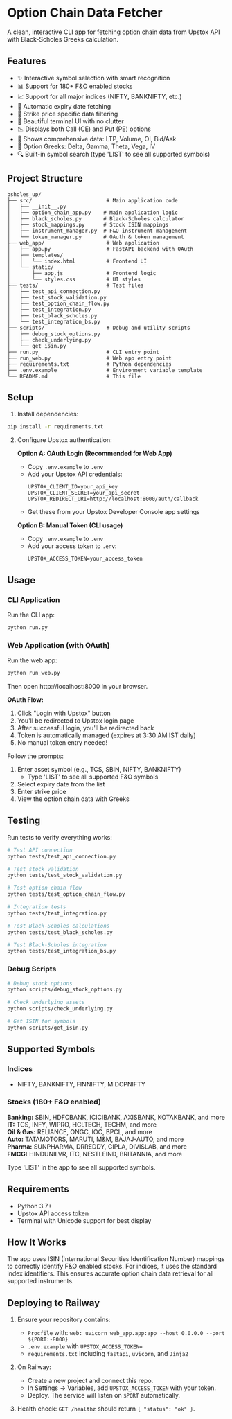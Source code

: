 # Option Chain Data Fetcher

A clean, interactive CLI app for fetching option chain data from Upstox API with Black-Scholes Greeks calculation.

## Features

- ✨ Interactive symbol selection with smart recognition
- 📊 Support for 180+ F&O enabled stocks
- 📈 Support for all major indices (NIFTY, BANKNIFTY, etc.)
- 📅 Automatic expiry date fetching
- 🎯 Strike price specific data filtering
- 🎨 Beautiful terminal UI with no clutter
- 📉 Displays both Call (CE) and Put (PE) options
- 📐 Shows comprehensive data: LTP, Volume, OI, Bid/Ask
- 🔬 Option Greeks: Delta, Gamma, Theta, Vega, IV
- 🔍 Built-in symbol search (type 'LIST' to see all supported symbols)

## Project Structure

```
bsholes_up/
├── src/                        # Main application code
│   ├── __init__.py
│   ├── option_chain_app.py    # Main application logic
│   ├── black_scholes.py       # Black-Scholes calculator
│   ├── stock_mappings.py      # Stock ISIN mappings
│   ├── instrument_manager.py  # F&O instrument management
│   └── token_manager.py       # OAuth & token management
├── web_app/                    # Web application
│   ├── app.py                  # FastAPI backend with OAuth
│   ├── templates/
│   │   └── index.html          # Frontend UI
│   └── static/
│       ├── app.js              # Frontend logic
│       └── styles.css          # UI styles
├── tests/                      # Test files
│   ├── test_api_connection.py
│   ├── test_stock_validation.py
│   ├── test_option_chain_flow.py
│   ├── test_integration.py
│   ├── test_black_scholes.py
│   └── test_integration_bs.py
├── scripts/                    # Debug and utility scripts
│   ├── debug_stock_options.py
│   ├── check_underlying.py
│   └── get_isin.py
├── run.py                      # CLI entry point
├── run_web.py                  # Web app entry point
├── requirements.txt            # Python dependencies
├── .env.example                # Environment variable template
└── README.md                   # This file
```

## Setup

1. Install dependencies:
```bash
pip install -r requirements.txt
```

2. Configure Upstox authentication:

   **Option A: OAuth Login (Recommended for Web App)**
   - Copy `.env.example` to `.env`
   - Add your Upstox API credentials:
     ```
     UPSTOX_CLIENT_ID=your_api_key
     UPSTOX_CLIENT_SECRET=your_api_secret
     UPSTOX_REDIRECT_URI=http://localhost:8000/auth/callback
     ```
   - Get these from your Upstox Developer Console app settings
   
   **Option B: Manual Token (CLI usage)**
   - Copy `.env.example` to `.env`
   - Add your access token to `.env`:
     ```
     UPSTOX_ACCESS_TOKEN=your_access_token
     ```

## Usage

### CLI Application
Run the CLI app:
```bash
python run.py
```

### Web Application (with OAuth)
Run the web app:
```bash
python run_web.py
```
Then open http://localhost:8000 in your browser.

**OAuth Flow:**
1. Click "Login with Upstox" button
2. You'll be redirected to Upstox login page
3. After successful login, you'll be redirected back
4. Token is automatically managed (expires at 3:30 AM IST daily)
5. No manual token entry needed!

Follow the prompts:
1. Enter asset symbol (e.g., TCS, SBIN, NIFTY, BANKNIFTY)
   - Type 'LIST' to see all supported F&O symbols
2. Select expiry date from the list
3. Enter strike price
4. View the option chain data with Greeks

## Testing

Run tests to verify everything works:
```bash
# Test API connection
python tests/test_api_connection.py

# Test stock validation
python tests/test_stock_validation.py

# Test option chain flow
python tests/test_option_chain_flow.py

# Integration tests
python tests/test_integration.py

# Test Black-Scholes calculations
python tests/test_black_scholes.py

# Test Black-Scholes integration
python tests/test_integration_bs.py
```

### Debug Scripts
```bash
# Debug stock options
python scripts/debug_stock_options.py

# Check underlying assets
python scripts/check_underlying.py

# Get ISIN for symbols
python scripts/get_isin.py
```

## Supported Symbols

### Indices
- NIFTY, BANKNIFTY, FINNIFTY, MIDCPNIFTY

### Stocks (180+ F&O enabled)
**Banking:** SBIN, HDFCBANK, ICICIBANK, AXISBANK, KOTAKBANK, and more  
**IT:** TCS, INFY, WIPRO, HCLTECH, TECHM, and more  
**Oil & Gas:** RELIANCE, ONGC, IOC, BPCL, and more  
**Auto:** TATAMOTORS, MARUTI, M&M, BAJAJ-AUTO, and more  
**Pharma:** SUNPHARMA, DRREDDY, CIPLA, DIVISLAB, and more  
**FMCG:** HINDUNILVR, ITC, NESTLEIND, BRITANNIA, and more  

Type 'LIST' in the app to see all supported symbols.

## Requirements

- Python 3.7+
- Upstox API access token
- Terminal with Unicode support for best display

## How It Works

The app uses ISIN (International Securities Identification Number) mappings to correctly identify F&O enabled stocks. For indices, it uses the standard index identifiers. This ensures accurate option chain data retrieval for all supported instruments.

## Deploying to Railway

1. Ensure your repository contains:
   - `Procfile` with: `web: uvicorn web_app.app:app --host 0.0.0.0 --port ${PORT:-8000}`
   - `.env.example` with `UPSTOX_ACCESS_TOKEN=`
   - `requirements.txt` including `fastapi`, `uvicorn`, and `Jinja2`

2. On Railway:
   - Create a new project and connect this repo.
   - In Settings → Variables, add `UPSTOX_ACCESS_TOKEN` with your token.
   - Deploy. The service will listen on `$PORT` automatically.

3. Health check: `GET /healthz` should return `{ "status": "ok" }`.